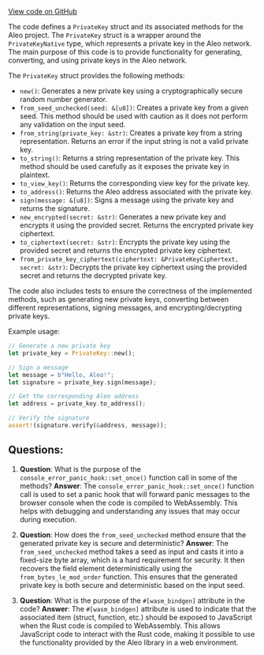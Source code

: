 [View code on GitHub](https://github.com/AleoHQ/aleo/wasm/src/account/private_key.rs)

The code defines a `PrivateKey` struct and its associated methods for the Aleo project. The `PrivateKey` struct is a wrapper around the `PrivateKeyNative` type, which represents a private key in the Aleo network. The main purpose of this code is to provide functionality for generating, converting, and using private keys in the Aleo network.

The `PrivateKey` struct provides the following methods:

- `new()`: Generates a new private key using a cryptographically secure random number generator.
- `from_seed_unchecked(seed: &[u8])`: Creates a private key from a given seed. This method should be used with caution as it does not perform any validation on the input seed.
- `from_string(private_key: &str)`: Creates a private key from a string representation. Returns an error if the input string is not a valid private key.
- `to_string()`: Returns a string representation of the private key. This method should be used carefully as it exposes the private key in plaintext.
- `to_view_key()`: Returns the corresponding view key for the private key.
- `to_address()`: Returns the Aleo address associated with the private key.
- `sign(message: &[u8])`: Signs a message using the private key and returns the signature.
- `new_encrypted(secret: &str)`: Generates a new private key and encrypts it using the provided secret. Returns the encrypted private key ciphertext.
- `to_ciphertext(secret: &str)`: Encrypts the private key using the provided secret and returns the encrypted private key ciphertext.
- `from_private_key_ciphertext(ciphertext: &PrivateKeyCiphertext, secret: &str)`: Decrypts the private key ciphertext using the provided secret and returns the decrypted private key.

The code also includes tests to ensure the correctness of the implemented methods, such as generating new private keys, converting between different representations, signing messages, and encrypting/decrypting private keys.

Example usage:

```rust
// Generate a new private key
let private_key = PrivateKey::new();

// Sign a message
let message = b"Hello, Aleo!";
let signature = private_key.sign(message);

// Get the corresponding Aleo address
let address = private_key.to_address();

// Verify the signature
assert!(signature.verify(&address, message));
```
## Questions: 
 1. **Question**: What is the purpose of the `console_error_panic_hook::set_once()` function call in some of the methods?
   **Answer**: The `console_error_panic_hook::set_once()` function call is used to set a panic hook that will forward panic messages to the browser console when the code is compiled to WebAssembly. This helps with debugging and understanding any issues that may occur during execution.

2. **Question**: How does the `from_seed_unchecked` method ensure that the generated private key is secure and deterministic?
   **Answer**: The `from_seed_unchecked` method takes a seed as input and casts it into a fixed-size byte array, which is a hard requirement for security. It then recovers the field element deterministically using the `from_bytes_le_mod_order` function. This ensures that the generated private key is both secure and deterministic based on the input seed.

3. **Question**: What is the purpose of the `#[wasm_bindgen]` attribute in the code?
   **Answer**: The `#[wasm_bindgen]` attribute is used to indicate that the associated item (struct, function, etc.) should be exposed to JavaScript when the Rust code is compiled to WebAssembly. This allows JavaScript code to interact with the Rust code, making it possible to use the functionality provided by the Aleo library in a web environment.